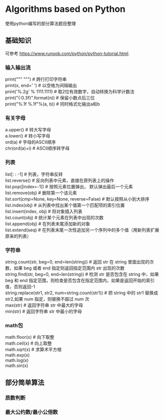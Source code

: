 # Algorithms based on Python
使用python编写的部分算法题目整理

## 基础知识
可参考 https://www.runoob.com/python/python-tutorial.html.

### 输入输出流
print(""" """) # 跨行打印字符串 \
print(x, end=' ') # 以空格为间隔输出 \
print('%.2g' % 1111.1111)  # 取2位有效数字，自动转换为科学计数法 \
print("{:0.3f}".format(n)) # 保留小数点后三位 \
print("%.1f %.1f"%(a, b)) # 同时格式化输出a和b

### 有关字母
a.upper() # 转大写字母 \
a.lower() # 转小写字母 \
ord(a) # 字母的ASCII顺序  \
chr(ord(a)+i) # ASCII顺序转字母

### 列表
list[: : -1] # 列表，字符串反转 \
list.reverse() # 反向列表中元素，直接在原列表上的操作 \
list.pop([index=-1]) # 按照元素位置弹出， 默认弹出最后一个元素 \
list.remove(obj) # 删除第一个该元素 \
list.sort(cmp=None, key=None, reverse=False) # 默认按照从小到大排序 \
list.index(obj) # 从列表中找出某个值第一个匹配项的索引位置 \
list.insert(index, obj) # 将对象插入列表 \
list.count(obj) # 统计某个元素在列表中出现的次数 \
list.append(obj) # 在列表末尾添加新的对象 \
list.extend(seq) # 在列表末尾一次性追加另一个序列中的多个值（用新列表扩展原来的列表）

### 字符串
string.count(str, beg=0, end=len(string)) # 返回 str 在 string 里面出现的次数，如果 beg 或者 end 指定则返回指定范围内 str 出现的次数\
string.find(str, beg=0, end=len(string)) # 检测 str 是否包含在 string 中，如果 beg 和 end 指定范围，则检查是否包含在指定范围内，如果是返回开始的索引值，否则返回-1\
string.replace(str1, str2,  num=string.count(str1)) # 把 string 中的 str1 替换成 str2,如果 num 指定，则替换不超过 num 次\
max(str) #  返回字符串 str 中最大的字母\
min(str) #  返回字符串 str 中最小的字母

### math包
math.floor(x) # 向下取整 \
math.ceil(x) # 向上取整 \
math.sqrt(x) # 求算术平方根 \
math.exp(x) \
math.log(x) \
math.sin(x)

## 部分简单算法

### 质数判断

### 最大公约数/最小公倍数

### 
